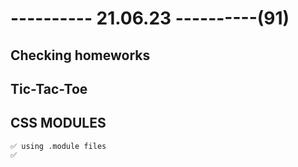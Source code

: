 # ---------- 21.06.23 ----------(91)

## Checking homeworks

## Tic-Tac-Toe

## CSS MODULES

    ✅ using .module files
    ✅
